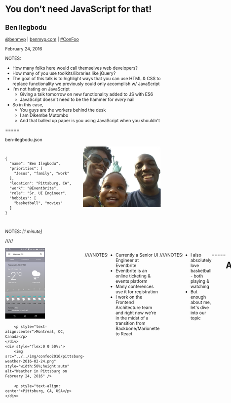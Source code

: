 <!-- .slide: data-background="url(../../img/giphy/no-no-no-mutombo.gif) no-repeat center" data-background-size="contain" style="background-color:rgba(0,0,0,.25);bottom:0;" -->

# You don't need JavaScript for that!

## Ben Ilegbodu

[@benmvp](https://twitter.com/benmvp) | [benmvp.com](/) | [#ConFoo](https://twitter.com/hashtag/confoo)  

February 24, 2016  

NOTES:
- How many folks here would call themselves web developers?
- How many of you use toolkits/libraries like jQuery?
- The goal of this talk is to highlight ways that you can use HTML & CSS to replace functionality we previously could only accomplish w/ JavaScript
- I'm not hating on JavaScript
  - Giving a talk tomorrow on new functionality added to JS with ES6
  - JavaScript doesn't need to be the hammer for _every_ nail
- So in this case,
  - You guys are the workers behind the desk
  - I am Dikembe Mutombo
  - And that balled up paper is you using JavaScript when you shouldn't

=====

ben-ilegbodu.json

<div style="display:flex">
	<div style="flex:0 0 50%;">
		<pre><code class="lang-json">
{
  "name": "Ben Ilegbodu",
  "priorities": [
    "Jesus", "family", "work"
  ],
  "location": "Pittsburg, CA",
  "work": "@Eventbrite",
  "role": "Sr. UI Engineer",
  "hobbies": [
    "basketball", "movies"
  ]
}
			</code></pre>
	</div>
	<div style="flex:0 0 50%;">
		<img src="../../img/family-nyc.jpg" style="width:100%;height:auto" alt="Family in NYC" />
	</div>
</div>

NOTES:
_[1 minute]_

/////

<div style="display:flex">
	<div style="flex:0 0 50%;">
		<img src="../../img/confoo2016/montreal-weather-2016-02-24.png" style="width:50%;height:auto" alt="Weather in Montreal on February 24, 2016" />

        <p style="text-align:center">Montreal, QC, Canada</p>
	</div>
	<div style="flex:0 0 50%;">
		<img src="../../img/confoo2016/pittsburg-weather-2016-02-24.png" style="width:50%;height:auto" alt="Weather in Pittsburg on February 24, 2016" />

        <p style="text-align: center">Pittsburg, CA, USA</p>
	</div>
</div>

/////

![Eventbrite logo](../../img/eventbrite-logo.png)

NOTES:
- Currently a Senior UI Engineer at Eventbrite
- Eventbrite is an online ticketing & events platform
- Many conferences use it for registration
- I work on the Frontend Architecture team and right now we're in the midst of a transition from Backbone/Marionette to React

/////

<!-- .slide: data-background="url(../../img/giphy/aaron-gordon-dunk-contest.gif) no-repeat center" data-background-size="contain"-->

NOTES:
- I also absolutely love basketball - both playing & watching
- But enough about me, let's dive into our topic

=====

# Agenda

1. Interactivity
1. Functionality
1. Layout
1. Animation

NOTES:
_[2 minutes]_

- Here's what we'll be talking about today in our session
- We'll look at how we can implement interactivity, functionality, layout & animation
- Without using any JavaScript! (or at least very little)
- The rationale being that if we use HTML/CSS, the browser executes the interaction which will typically be more performant
- This is a lot to cover in less than an hour, so this will be an overview and I'll provide links for more details

/////

<!-- .slide: data-background="url(../../img/giphy/lost-dont-tell-me-what-i-cant-do.gif) no-repeat center" data-background-size="contain" -->

NOTES:
- Now I know the title of my talk is a bit bold
- Some people respond differently to suggestions
- But I'm hoping you're coming with an open mind
- Unlike Mr. John Locke

=====

# Interactivity

with CSS `:hover`

<br />

![CSS Leaning Tower of Pisa pun](../../img/puns/css-leaning-tower-of-pisa.jpg)

NOTES:
_[3 minutes]_

- Let's start simple looking at interactivity with `:hover`
- This doesn't require any HTML5 or CSS3 fanciness
- Just some fun CSS pseudo-class code
- By the way this pun has nothing to do with our topic. Just fun!
- **_[WATER BREAK]_**

/////

###### Interactivity

## Header navigation example

<iframe src="../../no-js/interactivity.html" style="width:100%;height:82px"></iframe>

NOTES:
- Header navigation menu that enables interactivity using the `:hover` CSS pseudo selector.
- On hover of a menu item:
  - the text goes from dark to light
  - the item background image goes from light to dark
  - the icon color goes from black to orange
  - the icon goes from a "dormant" to "active" state.

/////

###### Interactivity

<iframe src="../../no-js/interactivity.html" style="width:100%;height:82px"></iframe>

Uses an icon font!

NOTES:
_[4 minutes]_

- Use an icon font from Font Awesome instead of traditional image
- Normally you would use `<img>` for images or `background-image` for image sprite
- Icon fonts are fonts just like Arial or Comic Sans, but instead of comprising text characters, they contain custom monochrome image glyphs.
- Icon fonts are awesome because:
  - Super lightweight compared to traditional images (63kb)
  - Can easily change their size, color and any other text property.
- SVG is also making its way to the web with the best of both worlds
  - Full color
  - Still lightweight

/////

###### Interactivity

<iframe src="../../no-js/interactivity.html" style="width:100%;height:82px"></iframe>

```html
<header class="global-header">
  <ul class="header-nav">
    <li class="header-nav-item header-nav-item--home">
      <a class="header-nav-item__link" href="#home">Home</a>
    </li>
    <li class="header-nav-item header-nav-item--search">
      <a class="header-nav-item__link" href="#search">Search</a>
    </li>
    <li class="header-nav-item header-nav-item--cart">
      <a class="header-nav-item__link" href="#cart">Cart</a>
    </li>
    <li class="header-nav-item header-nav-item--me">
      <a class="header-nav-item__link" href="#account">Me</a>
    </li>
  </ul>
</header>
```

[SMACSS](https://smacss.com/): Scalable and Modular Architecture for CSS  
[BEM](https://css-tricks.com/bem-101/): Block, Element, Modifier


NOTES:
_[5 minutes]_

- Using semantic HTML5 `<header>` tag & `<ul>` + `<li>`
- Also using SMACSS + BEM CSS class naming
  - SMACSS: Scalable and Modular Architecture for CSS
  - BEM: Block, Element, Modifier
  - a way to organize CSS and prevent class name collisions
- Element class for all of the items + modifier class for each item

/////

###### Interactivity

<iframe src="../../no-js/interactivity.html" style="width:100%;height:82px"></iframe>

```
.header-nav-item {
  background: #ddd;
  float: left;
  font-size: 28px;
  list-style: none;
  width: 25%;
}
.header-nav-item__link { color: #222; }
```

```
.header-nav-item:before {
  color: #222;
  font-family: FontAwesome;
  font-size: 25px;
}
.header-nav-item--home:before {
  content: "\f015";   /* home icon */
}
.header-nav-item--search:before {
  content: "\f002"; /* search icon */
}
```

Custom font via [`@font-face`](https://css-tricks.com/html-for-icon-font-usage/)

NOTES:
_[6 minutes]_

- We set the background of each item to gray & float them to keep them on same line
- We set the link color to black
- The interesting part is the second section defining the CSS for the icons
- Use `:before` pseudo-class to add content to each item
- Set the `font-family` for all of them
- `FontAwesome` web font is defined via `@font-face`
- Set unique content for each item

/////

###### Interactivity

## Hover support

<iframe src="../../no-js/interactivity.html" style="width:100%;height:82px"></iframe>

The JavaScript way:

```js
$('.header-nav-item').hover(
  function() {
	  // change background to dark, text to light & image to "active"
  },
  function() {
      // revert background to light, text to dark & image to "dormant"
  }
);
```

NOTES:
_[7 minutes]_

- Not sure why you would use JS/jquery but if you're unaware of how to use `:hover` pseudo-class, this might be the only other way
- There's nothing functionally wrong with this approach, but you have to write code to do what the browser can easily do for you
- Plus there's now styling in the JS, which we like to keep separate
- There's a better way!

/////

###### Interactivity

## Hover support

<iframe src="../../no-js/interactivity.html" style="width:100%;height:82px"></iframe>

The CSS way:

```
.header-nav-item:hover { background: #222; }
.header-nav-item:hover .header-nav-item__link { color: #00a8f2; }
```

```
.header-nav-item:hover:before { color: #ff8000; }
.header-nav-item--home:hover:before {
  content: "\f1ad"; /* building icon */
}
.header-nav-item--search:hover:before {
  content: "\f00e"; /* search-plus icon */
}
.header-nav-item--cart:hover:before {
  content: "\f217"; /* cart-plus icon */
}
.header-nav-item--me:hover:before {
  content: "\f234"; /* user-plus icon */
}
```

NOTES:
_[8 minutes]_

- The key is the `:hover` pseudo-class
- We set the background of the item to black on hover
- When we hover over the item we set the color of the link to blue
- We change the color of the icons to orange on hover
  - Notice the double pseuo-classes: `:hover` & `:before`
  - Also change the icons to + versions

/////

###### Interactivity

## `@font-face` Browser support

[![@font-face web fonts support](../../img/no-js/font-face-support.png)](http://caniuse.com/#feat=fontface)

IE8+, Edge, Chrome, Firefox, Opera, Safari 8+, Android 4.1+, iOS

http://caniuse.com/#feat=fontface

NOTES:
_[9 minutes]_

- Mentioned that it uses `@font-face` for custom fonts
- Here is the current browser support

/////

###### Interactivity

[![HTML for Font Icon Usage by CSS Tricks](../../img/no-js/css-tricks-html-for-font-icon-usage.png)](https://css-tricks.com/html-for-icon-font-usage/)

https://css-tricks.com/html-for-icon-font-usage/

NOTES:
- If you want to learn more about the ins & outs of how font icons work, check out this article on CSS-Tricks

/////

<!-- .slide: data-background="url(../../img/giphy/unimpressed-squidward.gif) no-repeat center" data-background-size="contain"-->

NOTES:
- Outside of the icon font stuff there was nothing really new here
- It's all vanilla HTML & CSS
- Some let's jump into some HTML5

=====

# Functionality

with new HTML5 `<input>` types

<br />

![CSS Rapers word spacing pun](../../img/puns/css-rappers-word-spacing.jpg)

NOTES:
_[10 minutes]_

/////

###### Functionality

<iframe src="../../no-js/functionality.html" style="width:100%;height:660px;"></iframe>

NOTES:
- We'll be working off of this beautiful form example
- Clicking labels focuses field
- Placeholder text where appropriate
- Fancy new fields like date picker, slider, color picker & auto-suggest
- Ability to style required vs. optional fields
- Ability to style valid vs invalid fields
- Spending the rest of our time in this section dissecting this form

/////

###### Functionality

<div style="display:flex;justify-content:space-between;align-items:center;">
  <div style="flex:0 0 45%;">

    <iframe src="../../no-js/functionality.html" style="width:100%;height:660px;"></iframe>

  </div>
  <div style="flex:0 0 52%;">

    <code>&lt;label&gt;</code> &amp; <code>for</code> attribute

    <pre><code class="lang-html">
<label for="name">Full Name\*:</label>
<input id="name" type="text" />

<label for="email">Email\*:</label>
<input id="email" type="email" />
      </code></pre>

<br />
Equivalent JavaScript
    <pre><code class="lang-js">
$('label').click(function() {
  var inputId = $(this).attr('for');

  $('#' + inputId).focus();
});
      </code></pre>

  </div>
</div>

<p class="fragment">Doesn't even require HTML5 support!</p>

NOTES:
_[11 minutes]_

- Using the `<label>` tag with the `for` attribute automatically focus field when clicked
- The equivalent JavaScript is simple enough, but unnecessary!
- This doesn't require any HTML5 support **[NEXT]**, you can use this in any browser!
- Personally hate it when I have a tiny checkbox and a long label and i **have** to click the checkbox

/////

###### Functionality

HTML5 `placeholder` attribute

<input type="text" class="input-example" placeholder="Enter URL" />

```html
<input type="text" placeholder="Enter URL" />
```
<!-- .element: class="large" -->
<br />
<br />
Equivalent JavaScript

- `onload`: `placeholder` &#8594; `value` if `value` is empty
- `onfocus`: Clear `value` if it equals `placeholder`
- `onblur`: `placeholder` &#8594; `value` if `value` is empty

NOTES:
- Trying to build a robust JS implementation is tricky
- There have been times I've used sites that have built it themselves and I'll click in and the placeholder text doesn't go away

/////

###### Functionality

`<input>` type `email`

<input class="input-example" type="email" placeholder="Enter email" required />

```html
<input type="email" placeholder="Enter email" required />
```
<!-- .element: class="large" -->
<br />
<img src="../../img/no-js/ios-email-keyboard.png" style="width:600px;" alt="iOS email software keyboard" /><br />
special email-focused software keyboard!

NOTES:
_[12 minutes]_

- Instead of `type="text"`, it's `type="email"`
- Provides email-focused software keyboard where applicable
- Default email validation (more on that later)

/////

###### Functionality

`<input>` type `url`

<input class="input-example" type="url" placeholder="Enter URL" />

```html
<input type="url" placeholder="Enter url" />
```
<!-- .element: class="large" -->
<br />
<img src="../../img/no-js/ios-url-keyboard.png" style="width:600px;" alt="iOS url software keyboard" /><br />
special URL-focused software keyboard!

NOTES:
_[13 minutes]_

- Instead of `type="text"`, it's `type="url"`
- Provides url-focused software keyboard where applicable
- Default url validation (more on that later)

/////

###### Functionality

`<input>` type `number`

<input class="input-example" type="number" min="10" max="48" step="2" />

```html
<input type="number" step="2" min="10" max="48" />
```
<!-- .element: class="large" -->
<br />
<img src="../../img/no-js/ios-number-keyboard.png" style="width:600px;" alt="iOS number software keyboard" /><br />
special number-focused software keyboard!

NOTES:
_[14 minutes]_

- Instead of `type="text"`, it's `type="number"`
- Provides number-focused software keyboard where applicable
- `min` & `max` dictate bounds
- `step` dictates up/down arrows as well as validation (no decimals)
- Can't type in non numbers
- Default number validation (more on that later)

/////

###### Functionality

`<input>` type `tel`

<input class="input-example" type="tel" placeholder="###-###-####" />

```html
<input type="tel" placeholder="###-###-####" />
```
<!-- .element: class="large" -->
<br />
<img src="../../img/no-js/ios-telephone-keyboard.png" style="width:600px;" alt="iOS telephone software keyboard" /><br />
special telephone-focused software keyboard!

NOTES:
_[15 minutes]_

- Instead of `type="text"`, it's `type="tel"`
- Provides telephone-focused software keyboard where applicable
- No validation or character prevention

/////

###### Functionality

`<input>` type `range`
<br />
<br />
<input type="range" placeholder="0 - 10" min="0" max="10" step="1" style="width:660px" />
<br />
<br />
```html
<input type="range" placeholder="0 - 10" min="0" max="10" step="1" />
```
<!-- .element: class="large" -->
<br />
native slider UI!

NOTES:
- Instead of `type="text"`, it's `type="range"`
- Provides native slider UI where applicable
- Default to a text field

/////

###### Functionality

`<input>` type `date`

<input class="input-example" type="date" placeholder="MM/DD/YYYY" pattern="^\d{2}/\d{2}/\d{4}$" />

```html
<input type="date" placeholder="MM/DD/YYYY" pattern="^\d{2}/\d{2}/\d{4}$" />
```
<!-- .element: class="large" -->
<br />
<img src="../../img/no-js/ios-date-keyboard.png" style="width:600px;" alt="iOS date software keyboard" /><br />
native date picker UI!

NOTES:
_[16 minutes]_

- Instead of `type="text"`, it's `type="date"`
- Provides native date picker UI where applicable
- Use `pattern` & `placeholder` as fallback since not all browsers support the UI

/////

###### Functionality

`<input>` type `color`

<input type="color" class="input-example" placeholder="#XXXXXX" value="#00008b" style="width:250px;height:100px" pattern="#[0-9a-fA-F]{6}" />

```html
<input type="color" placeholder="#XXXXXX" value="#00008b" pattern="#[0-9a-fA-F]{6}" />
```
<!-- .element: class="large" -->
<br />
native color picker UI!

NOTES:
_[17 minutes]_

- Instead of `type="text"`, it's `type="color"`
- Provides native color picker UI where applicable
- Use `pattern` w/ `placeholder` as a fallback since not all browsers support

/////

###### Functionality

`<input>` & `<datalist>`

<input type="text" class="input-example" list="suggested-names" />
<datalist id="suggested-names">
  <option>Simone</option>
  <option>Suzie</option>
  <option>Susane</option>
  <option>Scott</option>
  <option>Simon<option>
  <option>Sully</option>
  <option>Stephanie</option>
  <option>Shelly</option>
</datalist>

```html
<input type="text" list="suggested-names" />
<datalist id="suggested-names">
  <option>Simone</option>
  <option>Suzie</option>
  <option>Susane</option>
  <option>Scott</option>
  <option>Simon<option>
  <option>Sully</option>
  <option>Stephanie</option>
  <option>Shelly</option>
</datalist>
```
<br />
native auto-suggest UI!

NOTES:
_[18 minutes]_

- Create a `<datalist>` with 0 or more `<option>`s and `id` attribute
- Reference in `<input>` with `list` attribute
- Drop down for all suggestions
- Start typing for matches
- Different than list of suggestions the browser suggests based on forms you've submitted

/////

<!-- .slide: data-background="url(../../img/giphy/interesting-spock.gif) no-repeat center" data-background-size="contain" -->

NOTES:
- I dunno about you, but I find being able to use those native UIs quite... interesting

/////

###### Functionality

### Validation

<div style="display:flex;justify-content:space-between;">
  <div style="flex:0 0 48%;">

<h4>HTML attributes</h4>

<ul>
  <li><code>type</code></li>
  <li><code>required</code></li>
  <li><code>minlength</code></li>
  <li><code>min</code></li>
  <li><code>max</code></li>
  <li><code>step</code></li>
  <li><code>pattern</code> (regex)</li>
</ul>

  </div>
  <div style="flex:0 0 48%;">

<h4>CSS psuedo selectors</h4>

<ul>
  <li><code>:required</code></li>
  <li><code>:optional</code></li>
  <li><code>:valid</code></li>
  <li><code>:invalid</code></li>
  <li><code>:in-range</code></li>
  <li><code>:out-of-range</code></li>
</ul>

  </div>
</div>

NOTES:
_[19 minutes]_

/////

###### Functionality

<div style="display:flex;justify-content:space-between;align-items:center;">
  <div style="flex:0 0 48%;">
    <iframe src="../../no-js/functionality.html" style="width:100%;height:660px;"></iframe>
  </div>
  <div class="fragment" style="flex:0 0 48%;">
    <h4>JavaScript</h4>
    <pre><code data-trim>
$('.form').submit(function(e) {
  $(this).addClass('form-submitted');
  if (!this.checkValidity()) {
    e.preventDefault();
  }
});
	</code></pre>

    <h4>CSS</h4>
    <pre><code data-trim>
.form-submitted input:valid {
  background: #ccff90;
}
.form-submitted input:invalid {
  background: #ff8a80;
}
	</code></pre>
  </div>
</div>

NOTES:
_[20 minutes]_

- Put everything together and we get our original form
- Confession: I'm using a little bit of JS
  - `:valid` and `:invalid` selectors apply even before first form submit
  - Using JS to add a class to the form after first submit so form doesn't load w/ errors
  - Essentially applying CSS state via JavaScript
  - Going to cover this concept in detail in the Animation section

/////

###### Functionality


<div style="display:flex;justify-content:space-between;align-items:center;">
  <div style="flex:0 0 48%;">
    <iframe src="../../no-js/functionality.html" style="width:100%;height:660px;"></iframe>
  </div>
  <div style="flex:0 0 48%;">
    <h4>Pros</h4>

    <ul>
      <li>Native UIs</li>
      <li>Type-focused software keyboards</li>
      <li>Form element validation for _free_</li>
    </ul>

    <br /><br />
    <h4>Cons</h4>

    <ul>
      <li>Minimal style control of UI elements</li>
      <li>Not supported in old browsers</li>
      <li>Cross-element validation</li>
    </ul>
  </div>
</div>

NOTES:
_[21 minutes]_

/////

![Myriam Jessier](../../img/confoo2016/myriam-jessier.jpg)  <!-- .element: style="width: 300px" -->  
Myriam Jessier

<br />

[<h2>HTML5 for SEO and accessibility</h2>](https://confoo.ca/en/2016/session/html5-for-seo-and-accessibility)

Earlier today @ 10AM in Fontaine H

/////

###### Functionality

[![Wufoo - The Current State of HTML5 Forms](../../img/no-js/wufoo-html5-forms.png)](http://www.wufoo.com/html5/)

http://www.wufoo.com/html5/

NOTES:
- Wufoo has a extremely detailed posts about all of the HTML5 input types and attributes
  - Browser support too

=====

# Layout

with CSS3 `display:flex`

<br />

![CSS transformers pun](../../img/puns/css-transformers.jpg)

NOTES:
_[22 minutes]_

/////

###### Layout

## Linear layout

<div class="container-example" style="justify-content:space-between;align-items:flex-end;margin-bottom:80px">
	<div class="item-example item-example-1" style="order:3">11111111111<br>11111111111<br>11111111111</div>
	<div class="item-example item-example-2" style="order:1">2222222<br>2222222<br>2222222<br>2222222</div>
	<div class="item-example item-example-3" style="order:4;align-self:stretch">333333333333333333</div>
	<div class="item-example item-example-4" style="order:2">4444444444444<br>4444444444444</div>
</div>

```
<div class="container">
	<div class="item item-1">11111111111<br>11111111111<br>11111111111</div>
	<div class="item item-2">2222222<br>2222222<br>2222222<br>2222222</div>
	<div class="item item-3">333333333333333333</div>
	<div class="item item-4">4444444444444<br>4444444444444</div>
</div>
```

NOTES:
- In this section we want to build the following horizontal layout given this HTML markup
  - Items are evenly spaced
  - Bottom-aligned, except for last which is stretched top to bottom
  - Reordered
- HTML was originally designed for displaying text-based documents like papers or articles
- Wasn't made for advanced layout
- We've had CSS positioning, but that assumes that you have fixed dimensions or locations
- Prior to CSS3 all we've had to use is `float:left` or `display:inline-block`
- So we'd have to result to some amount of JavaScript to get this sort of layout

/////

<!-- .slide: data-background="url(../../img/giphy/taylor-swift-problems.gif) no-repeat center" data-background-size="contain"-->

NOTES:
- And now we got all kinds of problems
- But luckily we have CSS3 flexbox to come to the rescue

/////


## Flexbox

> The main idea behind the **flex layout** is to give the container the ability to alter its items' width/height (and order) to best fill the available space (mostly to accommodate to all kind of display devices and screen sizes). A flex container expands items to fill available free space, or shrinks them to prevent overflow.

~Chris Coyer ([Css-Tricks](https://css-tricks.com/snippets/css/a-guide-to-flexbox/))

NOTES:

The main idea behind flexbox is to give the container the ability to alter its items' dimensions to best fill the available space in responsive design. A flex container expands items to fill available free space, or shrinks them to prevent overflow.

/////

###### Layout

### `display` (container)

<div class="container-example" style="margin-bottom:80px">
	<div class="item-example item-example-1">11111111111<br>11111111111<br>11111111111</div>
	<div class="item-example item-example-2">2222222<br>2222222<br>2222222<br>2222222</div>
	<div class="item-example item-example-3">333333333333333333</div>
	<div class="item-example item-example-4">4444444444444<br>4444444444444</div>
</div>

```
.container {
	display: flex;
}
```
<!-- .element class="larger" -->

<a href="javascript:$('section.stack.present section.present .container-example').css('display', 'block')">
	<em><code>block</code></em></a> |
<a href="javascript:$('section.stack.present section.present .container-example').css('display', 'flex')">
	<strong><code>flex</code></strong></a> |
<a href="javascript:$('section.stack.present section.present .container-example').css('display', 'inline-flex')">
	<code>inline-flex</code></a>

NOTES:
_[24 minutes]_

- So let's go through all of the flexbox properties
- It all starts with `display:flex` (or `display:inline-flex`) on the container
- It enables a flex context for all its direct children.

/////

###### Layout

### `justify-content` (container)

<div class="container-example" style="margin-bottom:80px;justify-content:space-between">
	<div class="item-example item-example-1">11111111111<br>11111111111<br>11111111111</div>
	<div class="item-example item-example-2">2222222<br>2222222<br>2222222<br>2222222</div>
	<div class="item-example item-example-3">333333333333333333</div>
	<div class="item-example item-example-4">4444444444444<br>4444444444444</div>
</div>

```
.container {
	justify-content: space-between;
}
```
<!-- .element class="larger" -->

<a href="javascript:$('section.stack.present section.present .container-example').css('justify-content', 'center')">
	<code>center</code></a> |
<a href="javascript:$('section.stack.present section.present .container-example').css('justify-content', 'flex-end')">
	<code>flex-end</code></a> |
<a href="javascript:$('section.stack.present section.present .container-example').css('justify-content', 'flex-start')">
	<em><code>flex-start</code></em></a> |
<a href="javascript:$('section.stack.present section.present .container-example').css('justify-content', 'space-around')">
	<code>space-around</code></a> |
<a href="javascript:$('section.stack.present section.present .container-example').css('justify-content', 'space-between')">
	<code><strong>space-between</strong></code></a>

NOTES:
_[25 minutes]_

- We can then set `justify-content: space-between` to evenly space
- `justify-content` helps distribute extra free space left over when either all the flex items on a line are inflexible, or are flexible but have reached their maximum size.
- Options:
  - `center`: items are centered along the line
  - `flex-end`: items are packed toward to end line
  - `flex-start`: (default) items are packed toward the start line
  - `space-around`: items are evenly distributed in the line with equal space around them.
  - `space-between`: items are evenly distributed in the line; first item is on the start line, last item on the end line

/////

###### Layout

### `align-items` (container)

<div class="container-example" style="margin-bottom:80px;justify-content:space-between;align-items:flex-end">
	<div class="item-example item-example-1">11111111111<br>11111111111<br>11111111111</div>
	<div class="item-example item-example-2">2222222<br>2222222<br>2222222<br>2222222</div>
	<div class="item-example item-example-3">333333333333333333</div>
	<div class="item-example item-example-4">4444444444444<br>4444444444444</div>
</div>

```
.container {
	align-items: flex-end;
}
```
<!-- .element class="larger" -->

<a href="javascript:$('section.stack.present section.present .container-example').css('align-items', 'baseline')">
	<code>baseline</code></a> |
<a href="javascript:$('section.stack.present section.present .container-example').css('align-items', 'center')">
	<code>center</code></a> |
<a href="javascript:$('section.stack.present section.present .container-example').css('align-items', 'flex-end')">
	<strong><code>flex-end</code></strong></a> |
<a href="javascript:$('section.stack.present section.present .container-example').css('align-items', 'flex-start')">
	<code>flex-start</code></a> |
<a href="javascript:$('section.stack.present section.present .container-example').css('align-items', 'stretch')">
	<em><code>stretch</code></em></a>

NOTES:
_[26 minutes]_

- We can then set `align-items: flex-end` to align at the bottom
- `align-items` defines the default behavior for how flex items are laid out along the cross axis on the current line. Think of it as the `justify-content` version for the cross-axis (perpendicular to the main-axis).
- Options:
  - `baseline`: items are aligned such as the first line is aligned (useful for titles)
  - `center`: items are centered in the cross-axis
  - `flex-end`: cross-end margin edge of the items is placed on the cross-end line
  - `flex-start`: cross-start margin edge of the items is placed on the cross-start line
  - `stretch`: (default) stretch to fill the container (still respect min-width/max-width)

/////

###### Layout

### `align-self` (items)

<div class="container-example" style="margin-bottom:80px;justify-content:space-between;align-items:flex-end">
	<div class="item-example item-example-1">11111111111<br>11111111111<br>11111111111</div>
	<div class="item-example item-example-2">2222222<br>2222222<br>2222222<br>2222222</div>
	<div class="item-example item-example-3" style="align-self:stretch">333333333333333333</div>
	<div class="item-example item-example-4">4444444444444<br>4444444444444</div>
</div>

```
.item-3 {
	align-self: stretch;
}
```
<!-- .element class="larger" -->

<a href="javascript:$('section.stack.present section.present .item-example-3).css('align-self', 'baseline')">
	<code>baseline</code></a> |
<a href="javascript:$('section.stack.present section.present .item-example-3').css('align-self', 'center')">
	<code>center</code></a> |
<a href="javascript:$('section.stack.present section.present .item-example-3').css('align-self', 'flex-end')">
	<code>flex-end</code></a> |
<a href="javascript:$('section.stack.present section.present .item-example-3').css('align-self', 'flex-start')">
	<code>flex-start</code></a> |
<a href="javascript:$('section.stack.present section.present .item-example-3').css('align-self', 'stretch')">
	<em><strong><code>stretch</code></strong></em></a>

NOTES:
_[27 minutes]_

- We can then set `align-self: stretch` to align the individual item at the top
- `align-self` allows the default alignment (or the one specified by `align-items`) to be overridden for individual flex items.
- Options:
  - `baseline`: item is aligned such as their baselines align
  - `center`: item is centered in the cross-axis
  - `flex-end`: cross-end margin edge of the item is placed on the cross-end line
  - `flex-start`: cross-start margin edge of the item is placed on the cross-start line
  - `stretch`: (default) stretch to fill the container (still respect min-width/max-width)

/////

###### Layout

### `order` (items)

<div class="container-example" style="margin-bottom:80px;justify-content:space-between;align-items:flex-end">
	<div class="item-example item-example-1" style="order:3">11111111111<br>11111111111<br>11111111111</div>
	<div class="item-example item-example-2" style="order:1">2222222<br>2222222<br>2222222<br>2222222</div>
	<div class="item-example item-example-3" style="order:4;align-self:stretch">333333333333333333</div>
	<div class="item-example item-example-4" style="order:2">4444444444444<br>4444444444444</div>
</div>

```
.item-1 { order: 3; }
.item-2 { order: 1; }
.item-3 { order: 4; }
.item-4 { order: 2; }
```

NOTES:
_[28 minutes]_

- By default, flex items are laid out in the source order.
- `order` controls the order in which they appear in the flex container.
- The value can be any integer (including negative numbers)
- `order` is really useful when you want to change the display order depending on media queries

/////

###### Layout

## Flexbox layout module

<div style="display:flex">
	<div style="flex:0 0 50%;">
		<h3>Container</h3>

		<ul>
			<li>**<code>display</code>**</li>
			<li>**<code>justify-content</code>**</li>
			<li>**<code>align-items</code>**</li>
			<li><code>flex-direction</code></li>
			<li><code>flex-wrap</code></li>
			<li><code>align-content</code></li>
		</ul>
	</div>
	<div style="flex:0 0 50%;">
		<h3>Items</h3>

		<ul>
			<li>**<code>align-self</code>**</li>
			<li>**<code>order</code>**</li>
			<li><code>flex-grow</code></li>
			<li><code>flex-shrink</code></li>
			<li><code>flex-basis</code></li>
		</ul>
	</div>
</div>

NOTES:
_[28 minutes]_

- Here's the full list of flexbox-related styles
- We covered about half of them
- They all can be useful in different cases

/////

###### Layout

## Linear layout

<div class="container-example" style="margin-bottom:80px;justify-content:space-between;align-items:flex-end">
	<div class="item-example item-example-1" style="order:3">11111111111<br>11111111111<br>11111111111</div>
	<div class="item-example item-example-2" style="order:1">2222222<br>2222222<br>2222222<br>2222222</div>
	<div class="item-example item-example-3" style="order:4;align-self:stretch">333333333333333333</div>
	<div class="item-example item-example-4" style="order:2">4444444444444<br>4444444444444</div>
</div>

<div style="display:flex;">
	<div style="flex:0 0 45%;">
		<h3>container</h3>
		<pre><code data-trim>
.container {
  display: flex;
  justify-content: space-between;
  align-items: flex-end;
}
		</code></pre>
	</div>
	<div style="flex:0 0 55%;">
		<h3>Items</h3>
		<pre><code data-trim>
.item-1 { order: 3; }
.item-2 { order: 1; }
.item-3 { order: 4; align-self: stretch; }
.item-4 { order: 2; }
		</code></pre>
	</div>
</div>

NOTES:

- Once again here's the result of all of our work to make a linear layout!
- So simple!

/////

###### Layout

## CSS3 Flexbox Browser support

[![CSS3 Flexbox browser support](../../img/no-js/css3-flexbox-browser-support.png)](http://caniuse.com/#feat=flexbox)

IE10+, Edge, Chrome, Firefox, Opera, Safari 8+, Android 4.1+, iOS

http://caniuse.com/#feat=flexbox

NOTES:
- Not supported in IE8 or IE9
- But those should be dead or dying soon

/////

![Rachel Andrew](../../img/confoo2016/rachel-andrew.jpg)  <!-- .element: style="width: 300px" -->  
Rachel Andrew

<br />

[<h2>Making Sense of CSS Layout</h2>](https://confoo.ca/en/2016/session/making-sense-of-css-layout)

Tomorrow @ 13:00 in Hampstead

/////

![Jen Kramer](../../img/confoo2016/jen-kramer.jpg)  <!-- .element: style="width: 300px" -->  
Jen Kramer

<br />

[<h2>Flexbox: Coming to a browser near you</h2>](https://confoo.ca/en/2016/session/flexbox-coming-to-a-browser-near-you)

Tomorrow @ 16:00 in Hampstead

/////

###### Layout

[![CSS Tricks - A Complete Guide to Flexbox](../../img/no-js/css-tricks-flexbox-guide.png)](https://css-tricks.com/snippets/css/a-guide-to-flexbox/)

=====

# Animation

with CSS3 `transition`

<br />

![CSS Mario Bros pun](../../img/puns/css-mario-mushroom.jpg)

NOTES:
_[29 minutes]_

/////

###### Animation

<div class="canvas">
	<div class="square">
		<span>SQUARE</span>
	</div>
</div>

```js
$('.canvas').hover(
	function() { $(this).animate({backgroundColor:'#222'}, 1000) },
	function() { $(this).animate({backgroundColor:'#ddd'}, 1000) }
)
$('.square').hover(
	function() { $(this).delay(1000).animate(newStyles, 5000) },
	function() { $(this).delay(1000).animate(oldStyles, 5000) }
)
```

<!-- .element class="fragment" -->

NOTES:
- Canvas has its background animated over 1s from grey -> black
- After a delay of 2s & over 5s:
  - Square grows in size
  - Border color, width & radius change
  - Font size & color change
  - Background color changes
  - Opacity changes to 50%
- The delay is both on-enter & on-leave
- You're going to be tempted to want to use the jQuery `animate` method after `hover` w/ `delay`...

/////

<!-- .slide: data-background="url(../../img/giphy/fallon-please-do-not-do-that.gif) no-repeat center" data-background-size="contain"-->

NOTES:
- But please do not do that!
- The code may be simple, but there's **sooo** much JavaScript in jQuery
- Instead we can use CSS3 `transition`

/////

###### Animation

<div class="canvas" style="transition:none">
	<div class="square" style="transition:none">
		<span>SQUARE</span>
	</div>
</div>

<div style="display:flex;">
	<div style="flex:0 0 45%;">
		<pre><code data-trim>
<div class="canvas">
  <div class="square">
	<span>SQUARE</span>
  </div>
</div>
		</code></pre>
		<pre><code data-trim>
.canvas {
  background: #ccc;
  border: 10px solid black;
}
.canvas:hover {
  background: #222;
}
		</code></pre>
	</div>
	<div style="flex:0 0 55%;">
		<pre><code data-trim>
.square {
  background: #f00;
  border: 3px solid #00f;
  color: #000;
  cursor: pointer;
}
.square:hover {
  background: #008b00;
  border: 30px solid #ff0;
  border-radius: 50%;
  color: #ddd;
  font-size: 100px;
  height: 350px;
  width: calc(100% - 20px);
}
		</code></pre>
	</div>
</div>

NOTES:
_[30 minutes]_

- Before we look at how `transition` works, lets look at our HTML/CSS
- Want to point out `calc()` which is a way to do math in CSS so we don't need JS
  - Different than math in preprocessors like SASS because it's based on calculated values
- So we define the begin & end states and we'll use CSS3 `transition` to handle "tweening"

/////

###### Animation

[![Keyframe animation demo](../../img/no-js/vincent-pickering-use-cases-for-calc.png)](http://vincentp.me/blog/use-cases-for-calc/)

NOTES:
- Vincent Pickering wrote a helpful blog posts on real-world use cases for `calc()`

/////

###### Animation

### `transition-property`

<div class="canvas">
	<div class="square" style="transition-delay:0s">
		<span>SQUARE</span>
	</div>
</div>

```
.square {
	transition-property: all;
}
```
<!-- .element class="larger" -->

<a href="javascript:$('section.stack.present section.present .square').css('transition-property', 'none')">
	<em><code>none</code></em></a> |
<a href="javascript:$('section.stack.present section.present .square').css('transition-property', 'border-radius')">
	<code>border-radius</code></a> |
<a href="javascript:$('section.stack.present section.present .square').css('transition-property', 'width,height')">
	<code>width,height</code></a> |
<a href="javascript:$('section.stack.present section.present .square').css('transition-property', 'all')">
	<strong><code>all</code></strong></a>

NOTES:
_[31 minutes]_

- Used to define what property, or properties, you want to apply a transition effect to.
- `none` means no animation, just regular hover
- Only "range" style properties can be animated (like numbers & colors)
- You can set an individual property, so the others change immediately, but `border-radius` animates
- Multiple properties are separated by comma, others changed immediately
- There's the special `all` value, which will animate any properties that change (and can be animated)
- I try to avoid using `all` but prefer listing properties so that I don't accidentally transition a property I don't intend (especially w/ cascading)

/////

###### Animation

### `transition-duration`

<div class="canvas">
	<div class="square" style="transition-delay:0s">
		<span>SQUARE</span>
	</div>
</div>

```
.square {
	transition-duration: 5s;
}
```
<!-- .element class="larger" -->

<a href="javascript:$('section.stack.present section.present .square').css('transition-duration', '0s')">
	<em><code>0s</code></em></a> |
<a href="javascript:$('section.stack.present section.present .square').css('transition-duration', '200ms')">
	<code>200ms</code></a> |
<a href="javascript:$('section.stack.present section.present .square').css('transition-duration', '0.5s')">
	<code>0.5s</code></a> |
<a href="javascript:$('section.stack.present section.present .square').css('transition-duration', '1s')">
	<code>1s</code></a> |
<a href="javascript:$('section.stack.present section.present .square').css('transition-duration', '5s')">
	<strong><code>5s</code></strong></a>

NOTES:
_[32 minutes]_

- `0s` means no transition should take place (default)
- Values can be specified in seconds (`s`) or milliseconds (`ms`)
- Values can also be decimals
- Anything under about 300ms is quick enough to not feel laggy while still provided smoothness

/////

###### Animation

<iframe src="../../no-js/interactivity.html" style="width:100%;height:82px"></iframe>

```
.header-nav-item {
  trandition-property: background-color;
  transition-duration: 200ms;
}
.header-nav-item__link {
  trandition-property: color;
  transition-duration: 200ms;
}
.header-nav-item:before {
  trandition-property: color;
  transition-duration: 200ms;
}
```

NOTES:
_[33 minutes]_

- Remember our header menu example from the Interactivity section?
- Not sure if you noticed, but we had transitions on hover for smoother transitions
- Here's what the code would look like

/////

###### Animation

### `transition-delay`

<div class="canvas">
	<div class="square">
		<span>SQUARE</span>
	</div>
</div>

```
.square {
	transition-delay: 1s;
}
```
<!-- .element class="larger" -->

<a href="javascript:$('section.stack.present section.present .square').css('transition-delay', '0s')">
	<em><code>0s</code></em></a> |
<a href="javascript:$('section.stack.present section.present .square').css('transition-delay', '200ms')">
	<code>200ms</code></a> |
<a href="javascript:$('section.stack.present section.present .square').css('transition-delay', '0.5s')">
	<code>0.5s</code></a> |
<a href="javascript:$('section.stack.present section.present .square').css('transition-delay', '1s')">
	<strong><code>1s</code></strong></a> |
<a href="javascript:$('section.stack.present section.present .square').css('transition-delay', '5s')">
	<code>5s</code></a>

NOTES:
_[34 minutes]_

- `0s` means no transition delay (defualt)
- Values can be specified in seconds (`s`) or milliseconds (`ms`)
- Values can also be decimals

/////

###### Animation

### `transition-timing-function`

<div class="track-shell">
	<div class="track-name">
		<code>linear</code>
	</div>
	<div class="track">
		<span class="ball" style="transition-timing-function:linear"></span>
	</div>
</div>
<div class="track-shell">
	<div class="track-name">
		<code>ease</code>
	</div>
	<div class="track">
		<span class="ball" style="transition-timing-function:ease"></span>
	</div>
</div>
<div class="track-shell">
	<div class="track-name">
		<code>ease-in</code>
	</div>
	<div class="track">
		<span class="ball" style="transition-timing-function:ease-in"></span>
	</div>
</div>
<div class="track-shell">
	<div class="track-name">
		<code>ease-out</code>
	</div>
	<div class="track">
		<span class="ball" style="transition-timing-function:ease-out"></span>
	</div>
</div>
<div class="track-shell">
	<div class="track-name">
		<code>ease-in-out</code>
	</div>
	<div class="track">
		<span class="ball" style="transition-timing-function:ease-in-out"></span>
	</div>
</div>

<a href="javascript:$('section.stack.present section.present .track').addClass('active')">
	Forward &rarr;</a> |
<a href="javascript:$('section.stack.present section.present .track').removeClass('active')">
	&larr; Backward</a>

NOTES:
_[35 minutes]_

- The last `transition` attribute is `transition-timing-function`
- The easiest way to show it is by transitioning the position of an element so you can see how it changes over time
- Valid values are:
  - linear
  - ease (default)
  - ease-in
  - ease-out
  - ease-in-out

/////

###### Animation

### `transition-timing-function`

<div class="canvas">
	<div class="square">
		<span>SQUARE</span>
	</div>
</div>

```
.square {
	transition-timing-function: ease-in-out;
}
```

/////

###### Animation

### Putting it together

<div class="canvas">
	<div class="square">
		<span>SQUARE</span>
	</div>
</div>

```
.canvas {
	transition: all 1s;
}
.square {
	transition: all 5s ease-in-out 1s;
}
```

NOTES:
_[36 minutes]_

- Instead of specifying each transition-based property you can group them together w/ `transition` shorthand

/////

###### Animation

### Using (a little) JavaScript

<div style="display:flex;">
	<div style="flex:0 0 28%;">
		<iframe src="../../no-js/animation.html" style="width:475px;height:800px"></iframe>
	</div>
	<div style="flex:0 0 70%;">
		<pre><code data-trim>
.mobile-page {
    display: flex;
    width: 469px; height: 783px;
}
.mobile-page-nav {
    flex-grow: 0; flex-basis: 0;
    transition: flex-basis 500ms;
}
.mobile-page.active .mobile-page-nav {
    flex-basis: 250px;
}
.mobile-page-content {
    flex-grow: 0; flex-basis: 100%;
}
		</code></pre>
		<pre><code data-trim>
$('.menu-toggle').click(function() {
	$('.mobile-page').toggleClass('active');
});
		</code></pre>

	</div>
</div>

NOTES:
_[37 minutes]_

- Most of the time you need a different interaction than hover
- Most of the time you want to click something to trigger a transition
- That's when JavaScript comes in
- But all the JavaScript needs to do is set a class which will ultimately cause the transition to happen
- There's so no need to use `jQuery.animate()`

/////

###### Animation

## Keyframe `animation` demo

[![Keyframe animation demo](../../img/no-js/keyframe-animation-demo.png)](http://www.impressivewebs.com/demo-files/css3-animated-scene/)

NOTES:
_[38 minutes]_

- The `transition` property is good for simple animations where you're going from beginning to end
- There's another animation-related CSS3 property called `animation` that allows for keyframe animations

/////

###### Animation

## Pros

- Faster than JavaScript*
- Progresive enhancement

NOTES:
_[39 minutes]_

- Browser can optimize the handling of transitions by doing animation calculations in separate process
- Animation can be added for those browsers that support it, older browsers will just get immediate jump
  - Don't make older/slower browsers even older

/////

###### Animation

## Cons

- Event-handling
- `transition-property` overwrites

NOTES:
_[40 minutes]_

- Event-handling is tricky
  - There is `transitionend` event for when transition is done
  - But no progress interface
  - Trickier to sequence animations
- `transition-property` overwrites, so if a later style rule wants to add an additional property to transition it must reduplicate all the existing ones

/////

###### Animation

## \*Javascript libraries

- [Web Animations API](https://w3c.github.io/web-animations/)
- [GASP](http://greensock.com/gsap)

NOTES:
_[41 minutes]_

- Web Animations API is a new standard that will be the best of both worlds
  - Speed of CSS (native implementation)
  - Event-handling of JavaScript
  - Browser support is very minimal
- GASP is a proprietary library available for purchase which is super-fast alternative to jQuery
  - In some benchmarks it's somehow faster than CSS3 animations

/////

![Sarah Etter](../../img/confoo2016/sarah-etter.jpg)  <!-- .element: style="width: 300px" -->  
Sarah Etter

<br />

[<h2>CSS Performance & What is the Browser doing?</h2>](https://confoo.ca/en/2016/session/css-performance-what-is-the-browser-doing)

Friday @ 13:00 in Hampstead

/////

###### Animation

## CSS3 `transition` Browser support

[![CSS3 transition browser support](../../img/no-js/css3-transition-browser-support.png)](http://caniuse.com/#feat=css-transitions)

IE10+, Edge, Chrome, Firefox, Opera, Safari 8+, Android 4.1+, iOS

http://caniuse.com/#feat=css-transitions

/////

###### Animation

[![CSS Tricks - CSS3 transition](../../img/no-js/css-tricks-transition-guide.png)](https://css-tricks.com/almanac/properties/t/transition/)

/////

###### Animation

## CSS3 `animation` Browser support

[![CSS3 animation browser support](../../img/no-js/css3-animation-browser-support.png)](http://caniuse.com/#feat=css-animation)

IE10+, Edge, Chrome, Firefox, Opera, Safari 8+, Android 4.1+, iOS

http://caniuse.com/#feat=css-animation

/////

###### Animation

[![CSS Tricks - CSS3 animation](../../img/no-js/css-tricks-animation-guide.png)](https://css-tricks.com/almanac/properties/a/animation/)

=====

# Recap

1. Interactivity
1. Functionality
1. Layout
1. Animation

NOTES:
_[42 minutes]_

- Interactivity with `:hover`
- Functionality with HTML5 `<input>`
- Layout with CSS3 `flexbox`
- Animation with CSS3 `transition` & `animation`

/////

<!-- .slide: data-background="url(../../img/giphy/that-wasnt-so-bad.gif) no-repeat center" data-background-size="contain"-->

=====

# Shoutouts

/////

![ConFoo logo](../../img/confoo-logo.png)   <!-- .element: style="background: #fff; padding: 20px" -->

/////

![Eventbrite logo](../../img/eventbrite-logo.png)

## We're hiring!   <!-- .element: class="fragment" -->

/////

# YOU!

=====

<!-- .slide: data-background="url(../../img/giphy/thanks-jack-sparrow.gif) no-repeat center" data-background-size="contain" class="thanks-slide"-->

# THANKS!     <!-- .element: style="-webkit-text-stroke: black 2px" -->

NOTES:
_[43 minutes]_

/////

# Questions?

<br />

## Ben Ilegbodu

[benmvp.com](/) | [@benmvp](https://twitter.com/benmvp) | [ben@benmvp.com](mailto:ben@benmvp.com)  
[github.com/benmvp](https://github.com/benmvp/)  

<br />
Code examples: [benmvp.com/you-dont-need-js-for-that/](/you-dont-need-js-for-that/)

<br />

### _Demistifying ES6_, Tomorrow @ 3pm in Fontaine F

NOTES:
- Slides are on my Twitter profile and blog
- I'll be speaking tomorrow at the same time in Fontaine F on ES6
